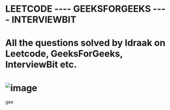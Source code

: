 # LEETCODE ---- GEEKSFORGEEKS ---- INTERVIEWBIT
# All the questions solved by Idraak on Leetcode, GeeksForGeeks, InterviewBit etc.
# ![image](https://github.com/idraakk/LEETCODE/assets/73667258/474edac6-8dcd-4233-9f27-18894256ad29)
gee